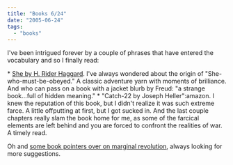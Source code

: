 ```yaml
---
title: "Books 6/24"
date: "2005-06-24"
tags: 
  - "books"
---
```


I've been intrigued forever by a couple of phrases that have entered the vocabulary and so I finally read:

\* [She by H. Rider Haggard](http://www.amazon.com/exec/obidos/tg/detail/-/0192835505/qid=1119675524/sr=8-1/ref=sr_8_xs_ap_i1_xgl14/002-1551338-7422408?v=glance&s=books&n=507846). I've always wondered about the origin of "She-who-must-be-obeyed." A classic adventure yarn with moments of brilliance. And who can pass on a book with a jacket blurb by Freud: "a strange book...full of hidden meaning." \* "Catch-22 by Joseph Heller":amazon. I knew the reputation of this book, but I didn't realize it was such extreme farce. A little offputting at first, but I got sucked in. And the last couple chapters really slam the book home for me, as some of the farcical elements are left behind and you are forced to confront the realities of war. A timely read.

Oh and [some book pointers over on marginal revolution](http://www.marginalrevolution.com/marginalrevolution/2005/06/me_and_books.html), always looking for more suggestions.
